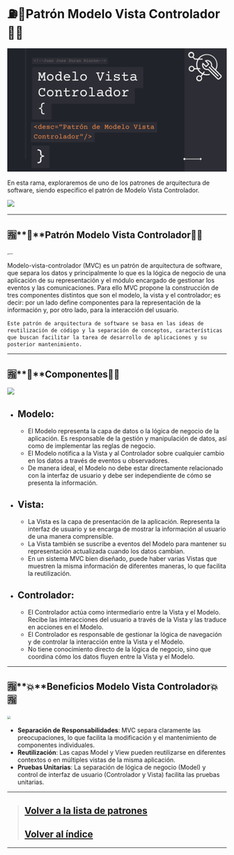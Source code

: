 # **⛽📃Patrón Modelo Vista Controlador📃⛽**

![Portada](https://github.com/JuanJoseDuranRinconCAMPUS2/Investigacion-Arquitectura-Software/blob/Patron-Modelo-Vista-Controlador/imgs/investigacionModeloVistaC.png?raw=true)

En esta rama, exploraremos de uno de los patrones de arquitectura de software, siendo especifico el patrón de Modelo Vista Controlador.

![](https://i.imgur.com/bV7Z20x.gif)

------

## 🈯**🔑**Patrón Modelo Vista Controlador🔑🈯

<img src="https://www.freecodecamp.org/espanol/news/content/images/2021/06/MVC3.png" alt="Indice" style="zoom:23%;" />

Modelo-vista-controlador (MVC) es un patrón de arquitectura de software, que separa los datos y principalmente lo que es la lógica de negocio de una aplicación de su representación y el módulo encargado de gestionar los eventos y las comunicaciones. Para ello MVC propone la construcción de tres componentes distintos que son el modelo, la vista y el controlador; es decir: por un lado define componentes para la representación de la información y, por otro lado, para la interacción del usuario.

```
Este patrón de arquitectura de software se basa en las ideas de reutilización de código y la separación de conceptos, características que buscan facilitar la tarea de desarrollo de aplicaciones y su posterior mantenimiento.
```

------

## 🈯**🔀**Componentes🔀🈯

![](https://i.imgur.com/t1VeLnK.gif)

- ## **Modelo**:

  - El Modelo representa la capa de datos o la lógica de negocio de la aplicación. Es responsable de la gestión y manipulación de datos, así como de implementar las reglas de negocio.
  - El Modelo notifica a la Vista y al Controlador sobre cualquier cambio en los datos a través de eventos u observadores.
  - De manera ideal, el Modelo no debe estar directamente relacionado con la interfaz de usuario y debe ser independiente de cómo se presenta la información.

- ## **Vista**:

  - La Vista es la capa de presentación de la aplicación. Representa la interfaz de usuario y se encarga de mostrar la información al usuario de una manera comprensible.
  - La Vista también se suscribe a eventos del Modelo para mantener su representación actualizada cuando los datos cambian.
  - En un sistema MVC bien diseñado, puede haber varias Vistas que muestren la misma información de diferentes maneras, lo que facilita la reutilización.

- ## **Controlador**:

  - El Controlador actúa como intermediario entre la Vista y el Modelo. Recibe las interacciones del usuario a través de la Vista y las traduce en acciones en el Modelo.
  - El Controlador es responsable de gestionar la lógica de navegación y de controlar la interacción entre la Vista y el Modelo.
  - No tiene conocimiento directo de la lógica de negocio, sino que coordina cómo los datos fluyen entre la Vista y el Modelo.

------
## 🈯**💥**Beneficios Modelo Vista Controlador💥🈯

<img src="https://codigofacilito.com/photo_generales_store/29.jpg" style="zoom:47%;" />

- **Separación de Responsabilidades**: MVC separa claramente las preocupaciones, lo que facilita la modificación y el mantenimiento de componentes individuales.
- **Reutilización**: Las capas Model y View pueden reutilizarse en diferentes contextos o en múltiples vistas de la misma aplicación.
- **Pruebas Unitarias**: La separación de lógica de negocio (Model) y control de interfaz de usuario (Controlador y Vista) facilita las pruebas unitarias.

------

> ## [Volver a la lista de patrones](https://github.com/JuanJoseDuranRinconCAMPUS2/Investigacion-Arquitectura-Software/tree/Patrones-Arquitectura-Software)
>
> ## [Volver al índice](https://github.com/JuanJoseDuranRinconCAMPUS2/Investigacion-Arquitectura-Software/tree/main)

------